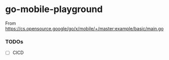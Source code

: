 go-mobile-playground
====================
From https://cs.opensource.google/go/x/mobile/+/master:example/basic/main.go
### TODOs
- [ ] CICD
